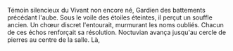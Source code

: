 Témoin silencieux du Vivant non encore né, Gardien des battements précédant l'aube. Sous le voile des étoiles éteintes, il perçut un souffle ancien. Un chœur discret l'entourait, murmurant les noms oubliés. Chacun de ces échos renforçait sa résolution. Noctuvian avança jusqu'au cercle de pierres au centre de la salle. Là,
